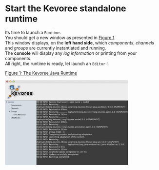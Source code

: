 # Start the Kevoree standalone runtime

Its time to launch a `Runtime`.    
You should get a new window as presented in [Figure 1](#fig-runtime).    
This window displays, on the **left hand side**, which *components*, *channels* and *groups* are currently instantiated and running.    
The **console** will display any *log information* or printing from your components.    
All right, the runtime is ready, let launch an `Editor` !

[Figure 1: The Kevoree Java Runtime](id:fig-runtime)

<img src="img/runtime.png" width="80%"/>